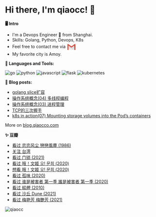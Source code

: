 # Hi there, I'm qiaocc! 👋

**🖥 Intro**

- I'm a Devops Engineer 🚀 from Shanghai.
- Skills: Golang, Python, Devops, K8s
- Feel free to contact me via <a href="mailto:qiaocco@gmail.com" target="blank"><img align="center" src="https://raw.githubusercontent.com/dongweiming/dongweiming/master/assets/gmail.svg" alt="Gmail" height="30" width="30" /></a>
- My favorite city is Amoy.

**🌈 Languages and Tools:**

<p align="left">
<img src="https://simpleicons.org/icons/go.svg" alt="go" width="40" height="40"/>
<img src="https://simpleicons.org/icons/python.svg" alt="python" width="40" height="40"/>
<img src="https://simpleicons.org/icons/django.svg" alt="javascript" width="40" height="40"/>
<img src="https://www.vectorlogo.zone/logos/pocoo_flask/pocoo_flask-icon.svg" alt="flask" width="40" height="40"/>
<img src="https://www.vectorlogo.zone/logos/kubernetes/kubernetes-icon.svg" alt="kubernetes" width="40" height="40"/>
</p>


**📝 Blog posts:**

<!-- BLOG-POST-LIST:START -->
- [golang slice扩容](https://blog.qiaocco.com/post/slice%E6%89%A9%E5%AE%B9/)
- [操作系统概念&lpar;04&rpar; 多线程编程](https://blog.qiaocco.com/post/%E6%93%8D%E4%BD%9C%E7%B3%BB%E7%BB%9F%E6%A6%82%E5%BF%B504-%E5%A4%9A%E7%BA%BF%E7%A8%8B%E7%BC%96%E7%A8%8B/)
- [操作系统概念&lpar;03&rpar; 进程管理](https://blog.qiaocco.com/post/%E6%93%8D%E4%BD%9C%E7%B3%BB%E7%BB%9F%E6%A6%82%E5%BF%B503-%E8%BF%9B%E7%A8%8B%E7%AE%A1%E7%90%86/)
- [TCP的三次握手](https://blog.qiaocco.com/post/tcp%E7%9A%84%E4%B8%89%E6%AC%A1%E6%8F%A1%E6%89%8B/)
- [k8s in action&lpar;07&rpar; Mounting storage volumes into the Pod’s containers](https://blog.qiaocco.com/post/k8s-in-action07-mounting-storage-volumes-into-the-pods-containers/)
<!-- BLOG-POST-LIST:END -->
More on <a href="https://blog.qiaocco.com" target="blank">blog.qiaocco.com</a>

**✨ 豆瓣**

<!-- DOUBAN-ACTIVITIES:START -->
- [看过 恋恋风尘 戀戀風塵‎ (1986)](https://www.douban.com/people/153932994/status/3694021874/?_i=40023476)
- [关注 台湾](https://www.douban.com/people/153932994/status/3692840399/?_i=40023476)
- [看过 门锁‎ (2021)](https://www.douban.com/people/153932994/status/3684269918/?_i=40023476)
- [看过 哦！文姬 오! 문희‎ (2020)](https://www.douban.com/people/153932994/status/3684269629/?_i=40023476)
- [想看 哦！文姬 오! 문희‎ (2020)](https://www.douban.com/people/153932994/status/3684269509/?_i=40023476)
- [看过 孤味‎ (2020)](https://www.douban.com/people/153932994/status/3681460717/?_i=40023476)
- [看过 谁是被害者 第一季 誰是被害者 第一季‎ (2020)](https://www.douban.com/people/153932994/status/3667090189/?_i=40023476)
- [看过 艋舺‎ (2010)](https://www.douban.com/people/153932994/status/3667007509/?_i=40023476)
- [看过 沙丘 Dune‎ (2021)](https://www.douban.com/people/153932994/status/3653515386/?_i=40023476)
- [看过 梅艳芳 梅艷芳‎ (2021)](https://www.douban.com/people/153932994/status/3653515004/?_i=40023477)
<!-- DOUBAN-ACTIVITIES:END -->

<p align="left">
<img align="left" src="https://github-readme-stats.vercel.app/api/top-langs/?username=qiaocco&layout=compact&hide=html" alt="qiaocc" />
</p>
